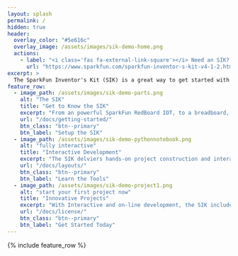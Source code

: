 ```yaml
---
layout: splash
permalink: /
hidden: true
header:
  overlay_color: "#5e616c"
  overlay_image: /assets/images/sik-demo-home.png
  actions:
    - label: "<i class='fas fa-external-link-square'></i> Need an SIK? Get one at SparkFun!"
      url: "https://www.sparkfun.com/sparkfun-inventor-s-kit-v4-1-2.html"
excerpt: >
  The SparkFun Inventor's Kit (SIK) is a great way to get started with programming and hardware interaction with MicroPython
feature_row:
  - image_path: /assets/images/sik-demo-parts.png
    alt: "The SIK"
    title: "Get to Know the SIK"
    excerpt: "From an powerful SparkFun RedBoard IOT, to a breadboard, the SIK has all the parts needed for 16 projects!"
    url: "/docs/getting-started/"
    btn_class: "btn--primary"
    btn_label: "Setup the SIK"
  - image_path: /assets/images/sik-demo-pythonnotebook.png
    alt: "fully interactive"
    title: "Interactive Development"
    excerpt: "The SIK delviers hands-on project construction and interactive, notebook-based MicroPython development."
    url: "/docs/layouts/"
    btn_class: "btn--primary"
    btn_label: "Learn the Tools"
  - image_path: /assets/images/sik-demo-project1.png
    alt: "start your first project now"
    title: "Innovative Projects"
    excerpt: "With Interactive and on-line development, the SIK includes 16 electronics projects that leverage MicroPython"
    url: "/docs/license/"
    btn_class: "btn--primary"
    btn_label: "Get Started Today"      
---
```


{% include feature_row %}

